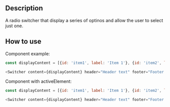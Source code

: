 ## Description

A radio switcher that display a series of optinos and allow the user to select just one.

## How to use

Component example:

```js
const displayContent = [{id: 'item1', label: 'Item 1'}, {id: 'item2', label: 'Item 2'}, {id: 'item3', label: 'Item 3'}];

<Switcher content={displayContent} header="Header text" footer="Footer text" />;
```

Component with activeElement:

```js
const displayContent = [{id: 'item1', label: 'Item 1'}, {id: 'item2', label: 'Item 2'}, {id: 'item3', label: 'Item 3'}];

<Switcher content={displayContent} header="Header text" footer="Footer text" elementActive={1} />;
```
